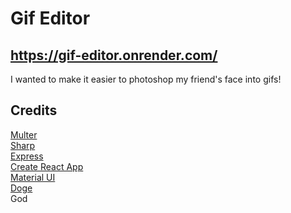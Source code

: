 # Gif Editor

## https://gif-editor.onrender.com/

I wanted to make it easier to photoshop my friend's face into gifs!

## Credits

[Multer](https://github.com/expressjs/multer)  
[Sharp](https://sharp.pixelplumbing.com/)  
[Express](https://expressjs.com/)  
[Create React App](https://github.com/facebook/create-react-app)  
[Material UI](https://mui.com/)  
[Doge](https://i.imgur.com/AOVMsp7b.jpg)  
God